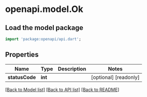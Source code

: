 # openapi.model.Ok

## Load the model package
```dart
import 'package:openapi/api.dart';
```

## Properties
Name | Type | Description | Notes
------------ | ------------- | ------------- | -------------
**statusCode** | **int** |  | [optional] [readonly] 

[[Back to Model list]](../README.md#documentation-for-models) [[Back to API list]](../README.md#documentation-for-api-endpoints) [[Back to README]](../README.md)


